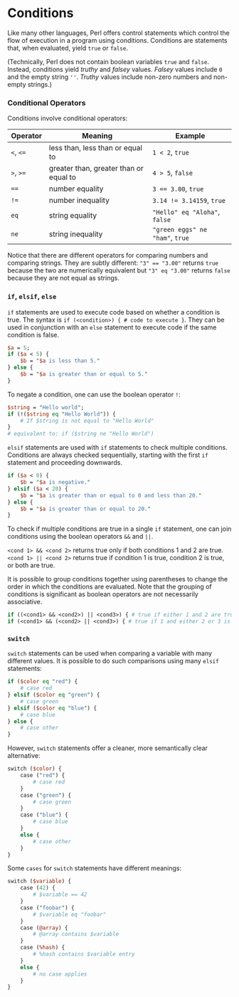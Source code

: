 Conditions
==================

Like many other languages, Perl offers control statements which control the flow of execution in a program using conditions. Conditions are statements that, when evaluated, yield `true` or `false`.

(Technically, Perl does not contain boolean variables `true` and `false`. Instead, conditions yield *truthy* and *falsey* values. *Falsey* values include `0` and the empty string `''`. *Truthy* values include non-zero numbers and non-empty strings.)

### Conditional Operators

Conditions involve conditional operators:

| Operator | Meaning | Example |
|----------|---------|---------|
| `<`, `<=` | less than, less than or equal to | `1 < 2`, `true` |
| `>`, `>=` | greater than, greater than or equal to | `4 > 5`, `false` |
| `==` | number equality | `3 == 3.00`, `true` |
| `!=` | number inequality | `3.14 != 3.14159`, `true` |
| `eq` | string equality | `"Hello" eq "Aloha"`, `false` |
| `ne` | string inequality | `"green eggs" ne "ham"`, `true` |

Notice that there are different operators for comparing numbers and comparing strings. They are subtly different: `"3" == "3.00"` returns `true` because the two are numerically equivalent but `"3" eq "3.00"` returns `false` because they are not equal as strings.

### `if`, `elsif`, `else`

`if` statements are used to execute code based on whether a condition is true. The syntax is `if (<condition>) { # code to execute }`. They can be used in conjunction with an `else` statement to execute code if the same condition is false.

```perl
$a = 5;
if ($a < 5) {
    $b = "$a is less than 5."
} else {
    $b = "$a is greater than or equal to 5."
}
```

To negate a condition, one can use the boolean operator `!`:

```perl
$string = "Hello world";
if (!($string eq "Hello World")) {
    # If $string is not equal to "Hello World"
}
# equivalent to: if ($string ne "Hello World")
```

`elsif` statements are used with `if` statements to check multiple conditions. Conditions are always checked sequentially, starting with the first `if` statement and proceeding downwards.

```perl
if ($a < 0) {
    $b = "$a is negative."
} elsif ($a < 20) {
    $b = "$a is greater than or equal to 0 and less than 20."
} else {
    $b = "$a is greater than or equal to 20."
}
```

To check if multiple conditions are true in a single `if` statement, one can join conditions using the boolean operators `&&` and `||`.

`<cond 1> && <cond 2>` returns true only if both conditions 1 and 2 are true. `<cond 1> || <cond 2>` returns true if condition 1 is true, condition 2 is true, or both are true.

It is possible to group conditions together using parentheses to change the order in which the conditions are evaluated. Note that the grouping of conditions is significant as boolean operators are not necessarily associative.

```perl
if ((<cond1> && <cond2>) || <cond3>) { # true if either 1 and 2 are true or 3 is true }
if (<cond1> && (<cond2> || <cond3>) { # true if 1 and either 2 or 3 is true }
```

### `switch`

`switch` statements can be used when comparing a variable with many different values. It is possible to do such comparisons using many `elsif` statements:

```perl
if ($color eq "red") {
    # case red
} elsif ($color eq "green") {
    # case green
} elsif ($color eq "blue") {
    # case blue
} else {
    # case other
}
```

However, `switch` statements offer a cleaner, more semantically clear alternative:

```perl
switch ($color) {
    case ("red") {
        # case red
    }
    case ("green") {
        # case green
    }
    case ("blue") {
        # case blue
    }
    else {
        # case other
    }
}
```

Some `cases` for `switch` statements have different meanings:

```perl
switch ($variable) {
    case (42) {
        # $variable == 42
    }
    case ("foobar") {
        # $variable eq "foobar"
    }
    case (@array) {
        # @array contains $variable
    }
    case (%hash) {
        # %hash contains $variable entry
    }
    else {
        # no case applies
    }
}
```
